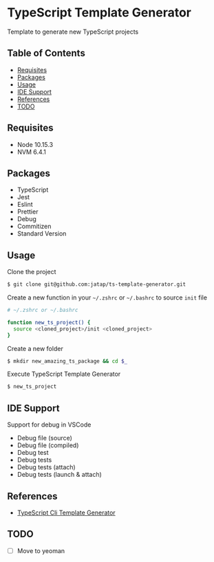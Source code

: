 # TypeScript Template Generator

Template to generate new TypeScript projects

## Table of Contents

- [Requisites](#requisites)
- [Packages](#packages)
- [Usage](#usage)
- [IDE Support](#ide-support)
- [References](#references)
- [TODO](#todo)

## Requisites

- Node 10.15.3
- NVM 6.4.1

## Packages

- TypeScript
- Jest
- Eslint
- Prettier
- Debug
- Commitizen
- Standard Version

## Usage

Clone the project

```bash
$ git clone git@github.com:jatap/ts-template-generator.git
```

Create a new function in your ```~/.zshrc``` or ```~/.bashrc``` to source ```init``` file

```bash
# ~/.zshrc or ~/.bashrc

function new_ts_project() {
  source <cloned_project>/init <cloned_project>
}
```

Create a new folder

```bash
$ mkdir new_amazing_ts_package && cd $_
```

Execute TypeScript Template Generator

```bash
$ new_ts_project
```

## IDE Support

Support for debug in VSCode

- Debug file (source)
- Debug file (compiled)
- Debug test
- Debug tests
- Debug tests (attach)
- Debug tests (launch & attach)

## References

- [TypeScript Cli Template Generator](https://github.com/jatap/ts-cli-template-generator)

## TODO

- [ ] Move to yeoman
